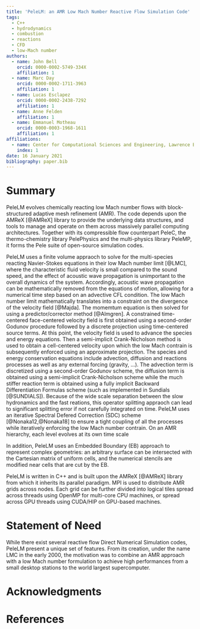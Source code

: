 ```yaml
---
title: 'PeleLM: an AMR Low Mach Number Reactive Flow Simulation Code'
tags:
  - C++
  - hydrodynamics
  - combustion
  - reactions
  - CFD
  - low-Mach number
authors:
  - name: John Bell
    orcid: 0000-0002-5749-334X
    affiliation: 1
  - name: Marc Day
    orcid: 0000-0002-1711-3963
    affiliation: 1
  - name: Lucas Esclapez
    orcid: 0000-0002-2438-7292
    affiliation: 1
  - name: Anne Felden
    affiliation: 1
  - name: Emmanuel Motheau
    orcid: 0000-0003-1968-1611
    affiliation: 1
affiliations:
  - name: Center for Computational Sciences and Engineering, Lawrence Berkeley National Laboratory
    index: 1
date: 16 January 2021
bibliography: paper.bib
---
```


# Summary

PeleLM evolves chemically reacting low Mach number flows with block-structured adaptive mesh refinement (AMR). 
The code depends upon the AMReX [@AMReX] library to provide the underlying data structures, and tools to manage 
and operate on them across massively parallel computing architectures. Together with its compressible flow counterpart 
PeleC, the thermo-chemistry library PelePhysics and the multi-physics library PeleMP, it forms the Pele suite of 
open-source simulation codes.

PeleLM uses a finite volume appraoch to solve for the multi-species reacting Navier-Stokes equations in 
their low Mach number limit [@LMC], where the characteristic fluid velocity is small compared to the sound speed, 
and the effect of acoustic wave propagation is unimportant to the overall dynamics of the system. Accordingly, 
acoustic wave propagation can be mathematically removed from the equations of motion, allowing for a numerical time 
step based on an advective CFL condition.
The low Mach number limit mathematically translates into a constraint on the divergence of the velocity field [@Majda]. The 
momemtum equation is then solved for using a predictor/corrector method [@Almgren]. A constrained time-centered 
face-centered velocity field is first obtained using a second-order Godunov procedure followed by a discrete projection 
using time-centered source terms. At this point, the velocity field is used to advance the species and energy equations. 
Then a semi-implicit Crank-Nicholson method is used to obtain a cell-centered velocity upon which the low Mach contrain
is subsequently enforced using an approximate projection.
The species and energy conservation equations include advection, diffusion and reactions processes as well as
any external forcing (gravity, ...). The advection term is discretized using a second-order Godunov scheme, the 
diffusion term is obtained using a semi-implicit Crank-Nicholson scheme while the much stiffer reaction term
is obtained using a fully implicit Backward Differentiation Formulas scheme (such as implemented in Sundials [@SUNDIALS]).
Because of the wide scale separation between the slow hydronamics and the fast reations, this operator splitting 
appraoch can lead to significant splitting error if not carefully integrated on time. PeleLM uses an iterative 
Spectral Defered Correction (SDC) scheme [@Nonaka12,@Nonaka18] to ensure a tight coupling of all the processes while
iteratively enforcing the low Mach number contrain.
On an AMR hierarchy, each level evolves at its own time scale  

In addition, PeleLM uses an Embedded Boundary (EB) approach to represent complex geometries: an arbitrary surface can 
be intersected with the Cartesian matrix of uniform cells, and the numerical stencils are modified near cells that are cut 
by the EB.

PeleLM is written in C++ and is built upon the AMReX [@AMReX] library from which it inherits its parallel paradigm.
MPI is used to distribute AMR grids across nodes. Each grid can be further divided into logical tiles spread
across threads using OpenMP for multi-core CPU machines, or spread across GPU threads using CUDA/HIP on GPU-based machines.

# Statement of Need

While there exist several reactive flow Direct Numerical Simulation codes, PeleLM present a unique set of features. 
From its creation, under the name LMC in the early 2000, the motivation was to combine an AMR approach with a low Mach number 
formulation to achieve high performances from a small desktop stations to the world largest supercomputer.

# Acknowledgments

# References
